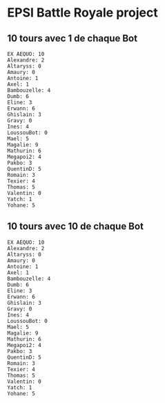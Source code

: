 # EPSI Battle Royale project

## 10 tours avec 1 de chaque Bot
```
EX AEQUO: 10
Alexandre: 2
Altaryss: 0
Amaury: 0
Antoine: 1
Axel: 1
Bambouzelle: 4
Dumb: 6
Eline: 3
Erwann: 6
Ghislain: 3
Gravy: 0
Ines: 4
LoussouBot: 0
Mael: 5
Magalie: 9
Mathurin: 6
Megapoi2: 4
Pakbo: 3
QuentinD: 5
Romain: 3
Texier: 4
Thomas: 5
Valentin: 0
Yatch: 1
Yohane: 5
```

## 10 tours avec 10 de chaque Bot
```
EX AEQUO: 10
Alexandre: 2
Altaryss: 0
Amaury: 0
Antoine: 1
Axel: 1
Bambouzelle: 4
Dumb: 6
Eline: 3
Erwann: 6
Ghislain: 3
Gravy: 0
Ines: 4
LoussouBot: 0
Mael: 5
Magalie: 9
Mathurin: 6
Megapoi2: 4
Pakbo: 3
QuentinD: 5
Romain: 3
Texier: 4
Thomas: 5
Valentin: 0
Yatch: 1
Yohane: 5
```
